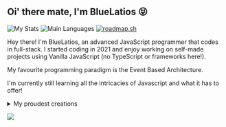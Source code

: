 ## Oi' there mate, I'm BlueLatios 😝

![My Stats](https://github-readme-stats.vercel.app/api?username=ltbluelatios&show_icons=true&theme=dark)
![Main Languages](https://github-readme-stats.vercel.app/api/top-langs/?username=ltbluelatios&theme=tokyonight)
[![roadmap.sh](https://roadmap.sh/card/wide/66ab06dc19ba71f57be1abca?variant=dark&roadmaps=javascript)](https://roadmap.sh)

Hey there! I'm BlueLatios, an advanced JavaScript programmer that codes in full-stack. I started coding in 2021 and enjoy working on self-made projects using Vanilla JavaScript (no TypeScript or frameworks here!).

My favourite programming paradigm is the Event Based Architecture.

I'm currently still learning all the intricacies of Javascript and what it has to offer!

<details>

<summary>My proudest creations</summary>

- **Sora:** A library of functional modules for my own personal use. Developing it helped my coding abilities to comply with best practices and professional standards.

</details>

<a href="https://secretgarden.cc" target="_blank"><img src="https://img.shields.io/badge/Personal%20Site-secretgarden.cc-lightblue"></a>
